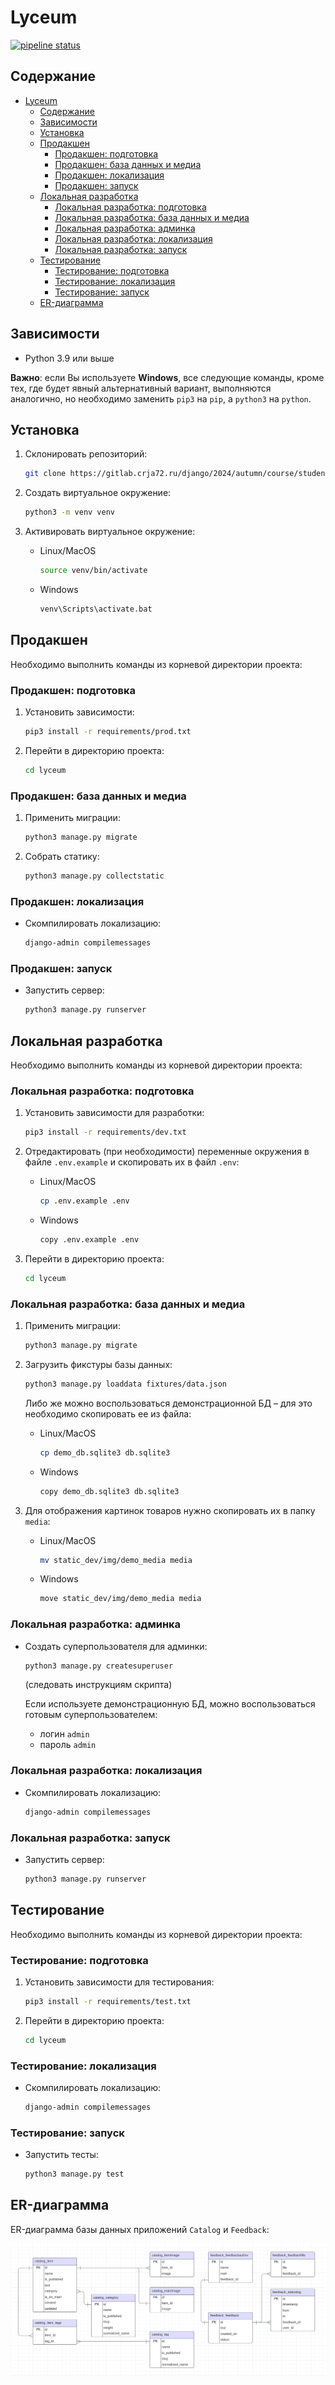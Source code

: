 # Lyceum

[![pipeline status](https://gitlab.crja72.ru/django/2024/autumn/course/students/286651-ya.vkarsten-course-1187/badges/main/pipeline.svg)](https://gitlab.crja72.ru/django/2024/autumn/course/students/286651-ya.vkarsten-course-1187/-/commits/main)

## Содержание

- [Lyceum](#lyceum)
  - [Содержание](#содержание)
  - [Зависимости](#зависимости)
  - [Установка](#установка)
  - [Продакшен](#продакшен)
    - [Продакшен: подготовка](#продакшен-подготовка)
    - [Продакшен: база данных и медиа](#продакшен-база-данных-и-медиа)
    - [Продакшен: локализация](#продакшен-локализация)
    - [Продакшен: запуск](#продакшен-запуск)
  - [Локальная разработка](#локальная-разработка)
    - [Локальная разработка: подготовка](#локальная-разработка-подготовка)
    - [Локальная разработка: база данных и медиа](#локальная-разработка-база-данных-и-медиа)
    - [Локальная разработка: админка](#локальная-разработка-админка)
    - [Локальная разработка: локализация](#локальная-разработка-локализация)
    - [Локальная разработка: запуск](#локальная-разработка-запуск)
  - [Тестирование](#тестирование)
    - [Тестирование: подготовка](#тестирование-подготовка)
    - [Тестирование: локализация](#тестирование-локализация)
    - [Тестирование: запуск](#тестирование-запуск)
  - [ER-диаграмма](#er-диаграмма)

## Зависимости

- Python 3.9 или выше

__Важно__: если Вы используете __Windows__, все следующие команды, кроме тех, где будет явный альтернативный вариант, выполняются аналогично, но необходимо заменить `pip3` на `pip`, а `python3` на `python`.

## Установка

1. Cклонировать репозиторий:

   ```bash
   git clone https://gitlab.crja72.ru/django/2024/autumn/course/students/286651-ya.vkarsten-course-1187 && cd 286651-ya.vkarsten-course-1187
   ```

1. Создать виртуальное окружение:

   ```bash
   python3 -m venv venv
   ```

1. Активировать виртуальное окружение:

   - Linux/MacOS

     ```bash
     source venv/bin/activate
     ```

   - Windows

     ```bash
     venv\Scripts\activate.bat
     ```

## Продакшен

Необходимо выполнить команды из корневой директории проекта:

### Продакшен: подготовка

1. Установить зависимости:

   ```bash
   pip3 install -r requirements/prod.txt
   ```

1. Перейти в директорию проекта:

   ```bash
   cd lyceum
   ```

### Продакшен: база данных и медиа

1. Применить миграции:

   ```bash
   python3 manage.py migrate
   ```

1. Собрать статику:

   ```bash
   python3 manage.py collectstatic
   ```

### Продакшен: локализация

- Скомпилировать локализацию:

  ```bash
  django-admin compilemessages
  ```

### Продакшен: запуск

- Запустить сервер:

  ```bash
  python3 manage.py runserver
  ```

## Локальная разработка

Необходимо выполнить команды из корневой директории проекта:

### Локальная разработка: подготовка

1. Установить зависимости для разработки:

   ```bash
   pip3 install -r requirements/dev.txt
   ```

1. Отредактировать (при необходимости) переменные окружения в файле `.env.example` и скопировать их в файл `.env`:

   - Linux/MacOS

     ```bash
     cp .env.example .env
     ```

   - Windows

     ```bash
     copy .env.example .env
     ```

1. Перейти в директорию проекта:

   ```bash
   cd lyceum
   ```

### Локальная разработка: база данных и медиа

1. Применить миграции:

   ```bash
   python3 manage.py migrate
   ```

1. Загрузить фикстуры базы данных:

   ```bash
   python3 manage.py loaddata fixtures/data.json
   ```

   Либо же можно воспользоваться демонстрационной БД – для это необходимо скопировать ее из файла:

   - Linux/MacOS

      ```bash
      cp demo_db.sqlite3 db.sqlite3
      ```

   - Windows

      ```bash
      copy demo_db.sqlite3 db.sqlite3
      ```

1. Для отображения картинок товаров нужно скопировать их в папку `media`:

   - Linux/MacOS

     ```bash
     mv static_dev/img/demo_media media
     ```

   - Windows

     ```bash
     move static_dev/img/demo_media media
     ```

### Локальная разработка: админка

- Создать суперпользователя для админки:

  ```bash
  python3 manage.py createsuperuser
  ```

  (следовать инструкциям скрипта)

  Если используете демонстрационную БД, можно воспользоваться готовым суперпользователем:

  - логин `admin`
  - пароль `admin`

### Локальная разработка: локализация

- Скомпилировать локализацию:

   ```bash
   django-admin compilemessages
   ```

### Локальная разработка: запуск

- Запустить сервер:

  ```bash
  python3 manage.py runserver
  ```

## Тестирование

Необходимо выполнить команды из корневой директории проекта:

### Тестирование: подготовка

1. Установить зависимости для тестирования:

   ```bash
   pip3 install -r requirements/test.txt
   ```

1. Перейти в директорию проекта:

   ```bash
   cd lyceum
   ```

### Тестирование: локализация

- Скомпилировать локализацию:

  ```bash
  django-admin compilemessages
  ```

### Тестирование: запуск

- Запустить тесты:

  ```bash
  python3 manage.py test
  ```

## ER-диаграмма

ER-диаграмма базы данных приложений `Catalog` и `Feedback`:

![ERD](./ER.jpg)
